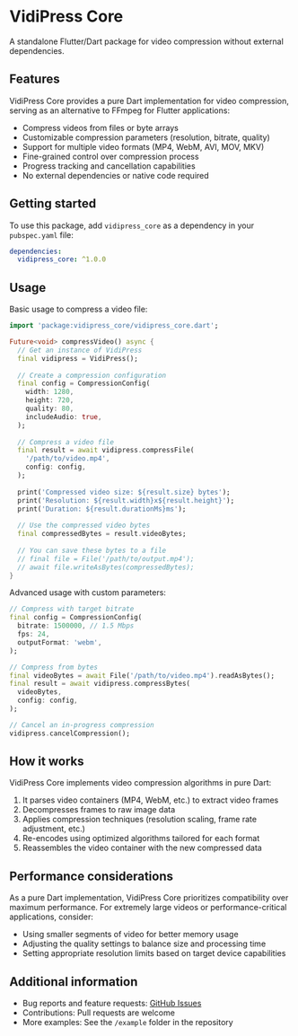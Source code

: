 # VidiPress Core

A standalone Flutter/Dart package for video compression without external dependencies.

## Features

VidiPress Core provides a pure Dart implementation for video compression, serving as an alternative to FFmpeg for Flutter applications:

- Compress videos from files or byte arrays
- Customizable compression parameters (resolution, bitrate, quality)
- Support for multiple video formats (MP4, WebM, AVI, MOV, MKV)
- Fine-grained control over compression process
- Progress tracking and cancellation capabilities
- No external dependencies or native code required

## Getting started

To use this package, add `vidipress_core` as a dependency in your `pubspec.yaml` file:

```yaml
dependencies:
  vidipress_core: ^1.0.0
```

## Usage

Basic usage to compress a video file:

```dart
import 'package:vidipress_core/vidipress_core.dart';

Future<void> compressVideo() async {
  // Get an instance of VidiPress
  final vidipress = VidiPress();
  
  // Create a compression configuration
  final config = CompressionConfig(
    width: 1280,
    height: 720,
    quality: 80,
    includeAudio: true,
  );
  
  // Compress a video file
  final result = await vidipress.compressFile(
    '/path/to/video.mp4',
    config: config,
  );
  
  print('Compressed video size: ${result.size} bytes');
  print('Resolution: ${result.width}x${result.height}');
  print('Duration: ${result.durationMs}ms');
  
  // Use the compressed video bytes
  final compressedBytes = result.videoBytes;
  
  // You can save these bytes to a file
  // final file = File('/path/to/output.mp4');
  // await file.writeAsBytes(compressedBytes);
}
```

Advanced usage with custom parameters:

```dart
// Compress with target bitrate
final config = CompressionConfig(
  bitrate: 1500000, // 1.5 Mbps
  fps: 24,
  outputFormat: 'webm',
);

// Compress from bytes
final videoBytes = await File('/path/to/video.mp4').readAsBytes();
final result = await vidipress.compressBytes(
  videoBytes,
  config: config,
);

// Cancel an in-progress compression
vidipress.cancelCompression();
```

## How it works

VidiPress Core implements video compression algorithms in pure Dart:

1. It parses video containers (MP4, WebM, etc.) to extract video frames
2. Decompresses frames to raw image data
3. Applies compression techniques (resolution scaling, frame rate adjustment, etc.)
4. Re-encodes using optimized algorithms tailored for each format
5. Reassembles the video container with the new compressed data

## Performance considerations

As a pure Dart implementation, VidiPress Core prioritizes compatibility over maximum performance. For extremely large videos or performance-critical applications, consider:

- Using smaller segments of video for better memory usage
- Adjusting the quality settings to balance size and processing time
- Setting appropriate resolution limits based on target device capabilities

## Additional information

- Bug reports and feature requests: [GitHub Issues](https://github.com/nathfavour/vidipress_core/issues)
- Contributions: Pull requests are welcome
- More examples: See the `/example` folder in the repository
